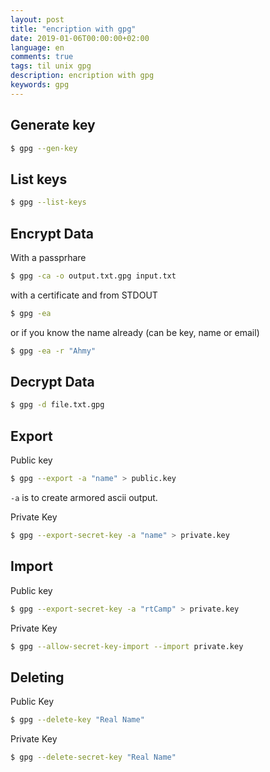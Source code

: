```yaml
---
layout: post
title: "encription with gpg"
date: 2019-01-06T00:00:00+02:00
language: en
comments: true
tags: til unix gpg
description: encription with gpg
keywords: gpg
---
```


## Generate key

```bash
$ gpg --gen-key
```

## List keys

```bash
$ gpg --list-keys
```

## Encrypt Data
With a passprhare
```bash
$ gpg -ca -o output.txt.gpg input.txt
```

with a certificate and from STDOUT
```bash
$ gpg -ea 
```

or if you know the name already (can be key, name or email)
```bash
$ gpg -ea -r "Ahmy"
```

## Decrypt Data
```bash
$ gpg -d file.txt.gpg
```

## Export

Public key
```bash
$ gpg --export -a "name" > public.key
```

`-a` is to create armored ascii output.

Private Key

```bash
$ gpg --export-secret-key -a "name" > private.key
```

## Import

Public key
```bash
$ gpg --export-secret-key -a "rtCamp" > private.key
```

Private Key
```bash
$ gpg --allow-secret-key-import --import private.key
```

## Deleting

Public Key
```bash
$ gpg --delete-key "Real Name"
```

Private Key
```bash
$ gpg --delete-secret-key "Real Name"
```

